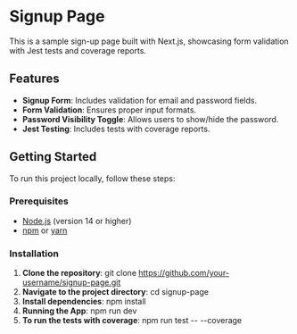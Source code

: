 # Signup Page

This is a sample sign-up page built with Next.js, showcasing form validation with Jest tests and coverage reports.

## Features

- **Signup Form**: Includes validation for email and password fields.
- **Form Validation**: Ensures proper input formats.
- **Password Visibility Toggle**: Allows users to show/hide the password.
- **Jest Testing**: Includes tests with coverage reports.

## Getting Started

To run this project locally, follow these steps:

### Prerequisites

- [Node.js](https://nodejs.org/en/) (version 14 or higher)
- [npm](https://www.npmjs.com/) or [yarn](https://yarnpkg.com/)

### Installation

1. **Clone the repository**:
   git clone https://github.com/your-username/signup-page.git
2. **Navigate to the project directory**:
   cd signup-page
3. **Install dependencies**:
   npm install
4. **Running the App**:
   npm run dev
5. **To run the tests with coverage**:
   npm run test -- --coverage

